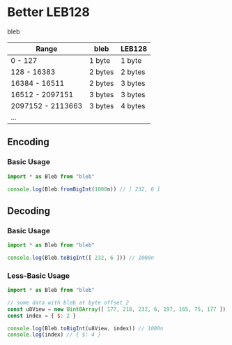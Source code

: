 # Better LEB128
bleb

| Range             | bleb    | LEB128  |
|-------------------|---------|---------|
| 0 - 127           | 1 byte  | 1 byte  |
| 128 - 16383       | 2 bytes | 2 bytes |
| 16384 - 16511     | 2 bytes | 3 bytes |
| 16512 - 2097151   | 3 bytes | 3 bytes |
| 2097152 - 2113663 | 3 bytes | 4 bytes |
| ... |

## Encoding
### Basic Usage
```js
import * as Bleb from "bleb"

console.log(Bleb.fromBigInt(1000n)) // [ 232, 6 ]
```

## Decoding
### Basic Usage
```js
import * as Bleb from "bleb"

console.log(Bleb.toBigInt([ 232, 6 ])) // 1000n
```

### Less-Basic Usage
```js
import * as Bleb from "bleb"

// some data with bleb at byte offset 2
const u8View = new Uint8Array([ 177, 218, 232, 6, 197, 165, 75, 177 ])
const index = { $: 2 }

console.log(Bleb.toBigInt(u8View, index)) // 1000n
console.log(index) // { $: 4 }
```
